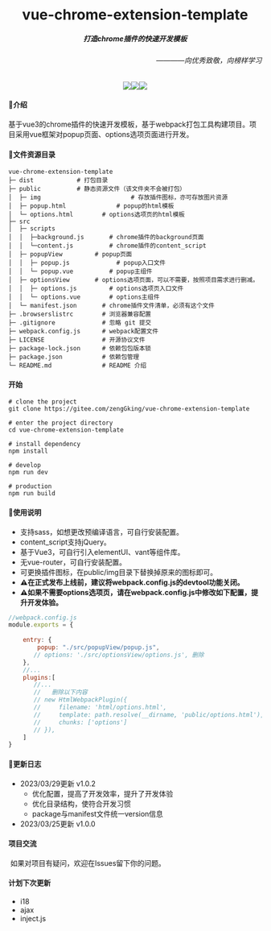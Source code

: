 <h1 align="center">vue-chrome-extension-template</h1>
<h5 align="center">打造chrome插件的快速开发模板</h5>
<h6 align="right">————向优秀致敬，向榜样学习</h6>
<div align="center"><img src="https://img.shields.io/badge/license-Mulan_PSL_v2-blueviolet"/><img src="https://img.shields.io/badge/chrome_extension-v1.0.0-blueviolet"/><img src="https://img.shields.io/badge/Vue3-webpack-blueviolet"/></div>




#### 📌介绍

​		基于vue3的chrome插件的快速开发模板，基于webpack打包工具构建项目。项目采用vue框架对popup页面、options选项页面进行开发。

#### 📄文件资源目录
```
vue-chrome-extension-template
├─ dist            # 打包目录
├─ public          # 静态资源文件（该文件夹不会被打包）
│  ├─ img				          # 存放插件图标，亦可存放图片资源
│  ├─ popup.html		      # popup的html模板	
│  └─ options.html        # options选项页的html模板	
├─ src
│  ├─ scripts
│  │  ├─background.js	    # chrome插件的background页面
│  │  └─content.js		    # chrome插件的content_script
│  ├─ popupView         # popup页面
│  │  ├─ popup.js		      # popup入口文件	
│  │  └─ popup.vue	 	    # popup主组件
│  ├─ optionsView       # options选项页面，可以不需要，按照项目需求进行删减。
│  │  ├─ options.js		    # options选项页入口文件
│  │  └─ options.vue	    # options主组件 
│  └─ manifest.json		  # chrome插件文件清单，必须有这个文件
├─ .browserslistrc 		  # 浏览器兼容配置
├─ .gitignore             # 忽略 git 提交
├─ webpack.config.js      # webpack配置文件
├─ LICENSE                # 开源协议文件
├─ package-lock.json      # 依赖包包版本锁
├─ package.json           # 依赖包管理
└─ README.md              # README 介绍

```

#### 开始

```
# clone the project
git clone https://gitee.com/zengGking/vue-chrome-extension-template

# enter the project directory
cd vue-chrome-extension-template

# install dependency
npm install

# develop
npm run dev

# production
npm run build
```

#### 📃使用说明

- 支持sass，如想更改预编译语言，可自行安装配置。
- content_script支持jQuery。
- 基于Vue3，可自行引入elementUI、vant等组件库。
- 无vue-router，可自行安装配置。
- 可更换插件图标，在public/img目录下替换掉原来的图标即可。
- **⚠在正式发布上线前，建议将webpack.config.js的devtool功能关闭。**
- **⚠如果不需要options选项页，请在webpack.config.js中修改如下配置，提升开发体验。**

```js
//webpack.config.js
module.exports = {
   
    entry: {
        popup: "./src/popupView/popup.js",
       // options: './src/optionsView/options.js', 删除
    },
    //...
    plugins:[
       //...
       //	删除以下内容
       // new HtmlWebpackPlugin({
       //     filename: 'html/options.html',
       //     template: path.resolve(__dirname, 'public/options.html'),
       //     chunks: ['options']
       // }),
    ]
}
```



#### 📖更新日志

- 2023/03/29更新	v1.0.2
  - 优化配置，提高了开发效率，提升了开发体验
  - 优化目录结构，使符合开发习惯
  - package与manifest文件统一version信息
- 2023/03/25更新	v1.0.0

#### 项目交流

​	如果对项目有疑问，欢迎在Issues留下你的问题。

#### 计划下次更新

- i18
- ajax
- inject.js
